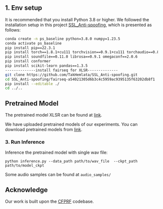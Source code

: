 ## 1. Env setup
It is recommended that you install Python 3.8 or higher. We followed the installation setup in this project [SSL_Anti-spoofing](https://github.com/TakHemlata/SSL_Anti-spoofing), which is presented as follows:

```bash
conda create -n ps_baseline python=3.8.0 numpy=1.23.5
conda activate ps_baseline
pip install pip==22.3.1
pip install torch==1.8.1+cu111 torchvision==0.9.1+cu111 torchaudio==0.8.1 -f https://download.pytorch.org/whl/torch_stable.html
pip install soundfile==0.11.0 librosa==0.9.1 omegaconf==2.0.6
pip install conformer
pip install scikit-learn pandas==1.3.5
--------------install fairseq for XLSR--------------
git clone https://github.com/TakHemlata/SSL_Anti-spoofing.git
cd SSL_Anti-spoofing/fairseq-a54021305d6b3c4c5959ac9395135f63202db8f1
pip install --editable ./
cd ../..
```


## Pretrained Model
The pretrained model XLSR can be found at [link](https://dl.fbaipublicfiles.com/fairseq/wav2vec/xlsr2_300m.pt).

We have uploaded pretrained models of our experiments. You can download pretrained models from [link](https://entuedu-my.sharepoint.com/:u:/g/personal/zhlim_staff_main_ntu_edu_sg/ESZCiJIcf_1GnbRa0frYKPoBUjt4EZfUgtaoLnZF61FpNw?e=P9MJFO). 

### 3. Run Inference
Inference the pretrained model with single wav file:
```
python inference.py --data_path path/to/wav_file  --ckpt_path path/to/model_ckpt
```
Some audio samples can be found at `audio_samples/`
## Acknowledge
Our work is built upon the [CFPRF](https://github.com/ItzJuny/CFPRF) codebase.
